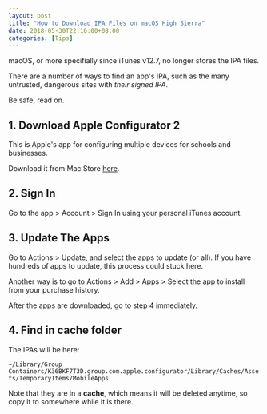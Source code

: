 ```yaml
---
layout: post
title: "How to Download IPA Files on macOS High Sierra"
date: 2018-05-30T22:16:00+08:00
categories: [Tips]
---
```


macOS, or more specifially since iTunes v12.7, no longer stores the IPA files.

There are a number of ways to find an app's IPA, such as the many untrusted, dangerous sites with _their signed IPA_.

Be safe, read on.

## 1. Download Apple Configurator 2

This is Apple's app for configuring multiple devices for schools and businesses.

Download it from Mac Store [here](https://itunes.apple.com/app/id1037126344?at=11luru).

## 2. Sign In

Go to the app > Account > Sign In using your personal iTunes account.

## 3. Update The Apps

Go to Actions > Update, and select the apps to update (or all). If you have hundreds of apps to update, this process could stuck here.

Another way is to go to Actions > Add > Apps > Select the app to install from your purchase history.

After the apps are downloaded, go to step 4 immediately.

## 4. Find in cache folder

The IPAs will be here:

`~/Library/Group Containers/K36BKF7T3D.group.com.apple.configurator/Library/Caches/Assets/TemporaryItems/MobileApps`

Note that they are in a **cache**, which means it will be deleted anytime, so copy it to somewhere while it is there.
